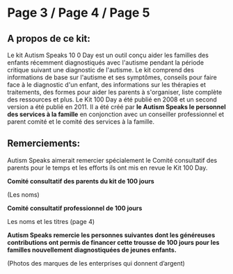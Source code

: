 # Page 3 / Page 4 / Page 5
## A propos de ce kit: 
Le kit Autism Speaks 10 0 Day est un outil conçu aider les familles des enfants récemment diagnostiqués avec l'autisme pendant la période critique suivant une diagnostic de l'autisme. Le kit comprend des informations de base sur l'autisme et ses symptômes, conseils pour faire face à le diagnostic d'un enfant, des informations sur les thérapies et traitements, des formes pour aider les parents à s'organiser, liste complète des ressources et plus.
Le Kit 100 Day a été publié en 2008 et un second version a été publié en 2011. Il a été créé par **le Autism Speaks le personnel des services à la famille** en conjonction avec un conseiller professionnel et parent comité et le comité des services à la famille.
## Remerciements: 
Autism Speaks aimerait remercier spécialement le Comité consultatif des parents pour le temps et les efforts ils ont mis en revue le Kit 100 Day.

**Comité consultatif des parents du kit de 100 jours**

(Les noms)

**Comité consultatif professionnel de 100 jours**

Les noms et les titres (page 4)

**Autism Speaks remercie les personnes suivantes dont les généreuses contributions ont permis de financer cette trousse de 100 jours pour les familles nouvellement diagnostiquées de jeunes enfants.**

(Photos des marques de les enterprises qui donnent d’argent)
